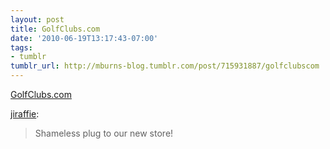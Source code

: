 ```yaml
---
layout: post
title: GolfClubs.com
date: '2010-06-19T13:17:43-07:00'
tags:
- tumblr
tumblr_url: http://mburns-blog.tumblr.com/post/715931887/golfclubscom
---
```

<a href="http://www.golfclubs.com/">GolfClubs.com</a>

<a href="http://jiraffe.net/post/712562744/golfclubs-com">jiraffie</a>:

<blockquote>

Shameless plug to our new store!

</blockquote>
